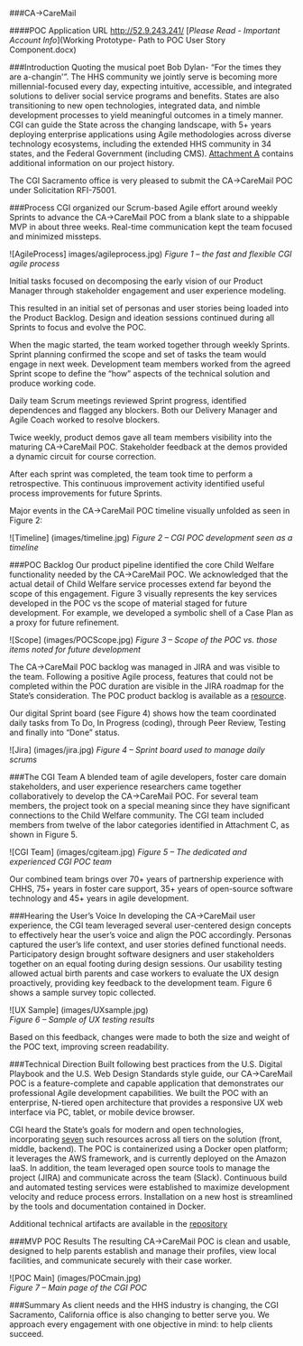 ###CA->CareMail

####POC Application URL  http://52.9.243.241/ [*Please Read - Important Account Info*](Working Prototype- Path to POC User Story Component.docx)


###Introduction
Quoting the musical poet Bob Dylan- “For the times they are a-changin'”.  The HHS community we jointly serve is becoming more millennial-focused every day, expecting intuitive, accessible, and integrated solutions to deliver social service programs and benefits. States are also transitioning to new open technologies, integrated data, and nimble development processes to yield meaningful outcomes in a timely manner. CGI can guide the State across the changing landscape, with 5+ years deploying enterprise applications using Agile methodologies across diverse technology ecosystems, including the extended HHS community in 34 states, and the Federal Government (including CMS). [Attachment A](CACareMailIndex.MD) contains additional information on our  project history.  

The CGI Sacramento office is very pleased to submit the CA->CareMail POC under Solicitation RFI-75001. 

###Process
CGI organized our Scrum-based Agile effort around weekly Sprints to advance the 
CA->CareMail POC from a blank slate to a shippable MVP in about three weeks. Real-time communication kept the team focused and minimized missteps. 

![AgileProcess]
images/agileprocess.jpg)
*Figure 1 – the fast and flexible CGI agile process*

Initial tasks focused on decomposing the early vision of our Product Manager through stakeholder engagement and user experience modeling. 

This resulted in an initial set of personas and user stories being loaded into the Product Backlog. Design and ideation sessions continued during all Sprints to focus and evolve the POC. 

When the magic started, the team worked together through weekly Sprints. Sprint planning confirmed the scope and set of tasks the team would engage in next week. Development team members worked from the agreed Sprint scope to define the “how” aspects of the technical solution and produce working code.

Daily team Scrum meetings reviewed Sprint progress, identified dependences and flagged any blockers.  Both our Delivery Manager and Agile Coach worked to resolve blockers.

Twice weekly, product demos gave all team members visibility into the maturing CA->CareMail POC. Stakeholder feedback at the demos provided a dynamic circuit for course correction.

After each sprint was completed, the team took time to perform a retrospective. This continuous improvement activity identified useful process improvements for future Sprints.  

Major events in the CA->CareMail POC timeline visually unfolded as seen in Figure 2:

![Timeline]
(images/timeline.jpg)
*Figure 2 – CGI POC development seen as a timeline* 


###POC Backlog
Our product pipeline identified the core Child Welfare functionality needed by the CA->CareMail POC. We acknowledged that the actual detail of Child Welfare service processes extend far beyond the scope of this engagement. Figure 3 visually represents the key services developed in the POC vs the scope of material staged for future development. For example, we developed a symbolic shell of a Case Plan as a proxy for future refinement.

![Scope]
(images/POCScope.jpg)
*Figure 3 – Scope of the POC vs. those items noted for future development*

The CA->CareMail POC backlog was managed in JIRA and was visible to the team. Following a positive Agile process, features that could not be completed within the POC duration are visible in the JIRA roadmap for the State’s consideration.  The POC product backlog is available as a [resource](CACareMailIndex.MD).

Our digital Sprint board (see Figure 4) shows how the team coordinated daily tasks from To Do, In Progress (coding), through Peer Review, Testing and finally into “Done” status. 

![Jira]
(images/jira.jpg)
*Figure 4 – Sprint board used to manage daily scrums*

###The CGI Team 
A blended team of agile developers, foster care domain stakeholders, and user experience researchers came together collaboratively to develop the CA->CareMail POC. For several team members, the project took on a special meaning since they have significant connections to the Child Welfare community.  The CGI team included members from twelve of the labor categories identified in Attachment C, as shown in Figure 5.

![CGI Team]
(images/cgiteam.jpg)
*Figure 5 – The dedicated and experienced CGI POC team*

Our combined team brings over 70+ years of partnership experience with CHHS, 75+ years in foster care support, 35+ years of open-source software technology and 45+ years in agile development. 

###Hearing the User’s Voice
In developing the CA->CareMail user experience, the CGI team leveraged several user-centered design concepts to effectively hear the user’s voice and align the POC accordingly. Personas captured the user’s life context, and user stories defined functional needs. Participatory design brought software designers and user stakeholders together on an equal footing during design sessions.
Our usability testing allowed actual birth parents and case workers to evaluate the UX design proactively, providing key feedback to the development team. Figure 6 shows a sample survey topic collected. 

![UX Sample]
(images/UXsample.jpg)       
*Figure 6 – Sample of UX testing results*

Based on this feedback, changes were made to both the size and weight of the POC text, improving screen readability.

###Technical Direction
Built following best practices from the U.S. Digital Playbook and the U.S. Web Design Standards style guide, our CA->CareMail POC is a feature-complete and capable application that demonstrates our professional Agile development capabilities. We built the POC with an enterprise, N-tiered open architecture that provides a responsive UX web interface via PC, tablet, or mobile device browser.

CGI heard the State’s goals for modern and open technologies, incorporating [seven](CACareMailIndex.MD) such resources across all tiers on the solution (front, middle, backend). The POC is containerized using a Docker open platform; it leverages the AWS framework, and is currently deployed on the Amazon IaaS. In addition, the team leveraged open source tools to manage the project (JIRA) and communicate across the team (Slack).  Continuous build and automated testing services were established to maximize development velocity and reduce process errors.  Installation on a new host is streamlined by the tools and documentation contained in Docker.

Additional technical artifacts are available in the [repository](CACareMailIndex.MD)

###MVP POC Results 
The resulting CA->CareMail POC is clean and usable, designed to help parents establish and manage their profiles, view local facilities, and communicate securely with their case worker.

![POC Main]
(images/POCmain.jpg)    
*Figure 7 – Main page of the CGI POC*

###Summary
As client needs and the HHS industry is changing, the CGI Sacramento, California office is also changing to better serve you. We approach every engagement with one objective in mind: to help clients succeed.


